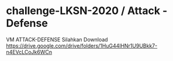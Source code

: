 # challenge-LKSN-2020 / Attack - Defense

VM ATTACK-DEFENSE
Silahkan Download 
https://drive.google.com/drive/folders/1HuG44lHNr1U9UBkk7-n4EVcLCoJk6WCn

